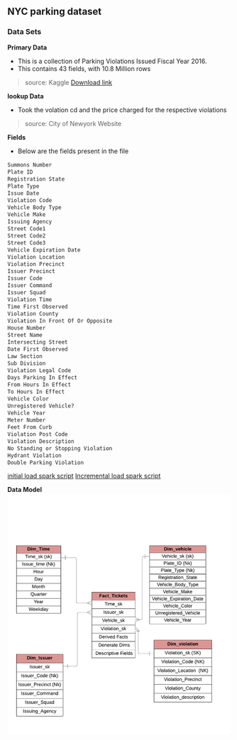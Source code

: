 ## NYC parking dataset 

### Data Sets <br>
 __Primary Data__
  - This is a collection of Parking Violations Issued Fiscal Year 2016. 
  - This contains 43 fields, with 10.8 Million rows
> source: Kaggle
[Download link](https://data.cityofnewyork.us/City-Government/Parking-Violations-Issued-Fiscal-Year-2017/2bnn-yakx)  
 
 __lookup Data__
  - Took the volation cd and the price charged for the respective violations
> source: City of Newyork Website  
 
 __Fields__ 
  - Below are the fields present in the file 

```
Summons Number 
Plate ID 
Registration State 
Plate Type 
Issue Date 
Violation Code 
Vehicle Body Type 
Vehicle Make 
Issuing Agency 
Street Code1 
Street Code2 
Street Code3 
Vehicle Expiration Date 
Violation Location 
Violation Precinct 
Issuer Precinct 
Issuer Code 
Issuer Command 
Issuer Squad 
Violation Time 
Time First Observed 
Violation County 
Violation In Front Of Or Opposite 
House Number 
Street Name 
Intersecting Street 
Date First Observed 
Law Section 
Sub Division 
Violation Legal Code 
Days Parking In Effect  
From Hours In Effect 
To Hours In Effect 
Vehicle Color 
Unregistered Vehicle? 
Vehicle Year 
Meter Number 
Feet From Curb 
Violation Post Code 
Violation Description 
No Standing or Stopping Violation 
Hydrant Violation 
Double Parking Violation 
```
[initial load spark script](inital_load.py) 
[Incremental load spark script](incremental_load.py)

__Data Model__
![ER Model](NYCData_ER-model.png)
